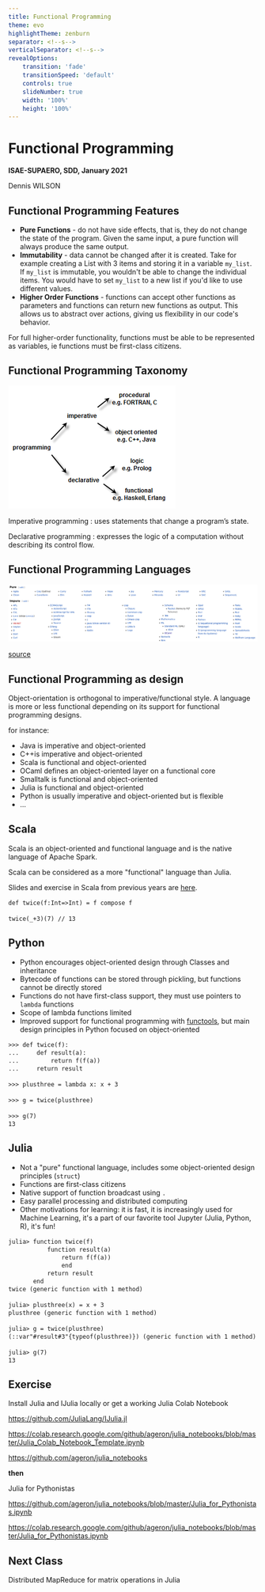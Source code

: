 ```yaml
---
title: Functional Programming
theme: evo
highlightTheme: zenburn
separator: <!--s-->
verticalSeparator: <!--s-->
revealOptions:
    transition: 'fade'
    transitionSpeed: 'default'
    controls: true
    slideNumber: true
    width: '100%'
    height: '100%'
---
```


# Functional Programming

**ISAE-SUPAERO, SDD, January 2021**

Dennis WILSON

<!--s-->

## Functional Programming Features

+ **Pure Functions** - do not have side effects, that is, they do not change the state of the program. Given the same input, a pure function will always produce the same output.
+ **Immutability** - data cannot be changed after it is created. Take for example creating a List with 3 items and storing it in a variable `my_list`. If `my_list` is immutable, you wouldn't be able to change the individual items. You would have to set `my_list` to a new list if you'd like to use different values.
+ **Higher Order Functions** - functions can accept other functions as parameters and functions can return new functions as output. This allows us to abstract over actions, giving us flexibility in our code's behavior.

For full higher-order functionality, functions must be able to be represented as variables, ie functions must be first-class citizens.

<!--s-->

## Functional Programming Taxonomy

<img src="static/img/functional-programming-taxonomy.png">

Imperative programming : uses statements that change a program’s state.

Declarative programming : expresses the logic of a computation without describing its control flow.

<!--s-->

## Functional Programming Languages

<img src="static/img/functional_languages.png">

[source](https://en.wikipedia.org/wiki/List_of_programming_languages_by_type)

<!--s-->

## Functional Programming as design

Object-orientation is orthogonal to imperative/functional style. A language is more or less functional depending on its support for functional programming designs.

for instance:
+ Java is imperative and object-oriented
+ C++is imperative and object-oriented
+ Scala is functional and object-oriented
+ OCaml defines an object-oriented layer on a functional core
+ Smalltalk is functional and object-oriented
+ Julia is functional and object-oriented
+ Python is usually imperative and object-oriented but is flexible
+ ...

<!--s-->

## Scala

Scala is an object-oriented and functional language and is the native language of Apache Spark.

Scala can be considered as a more "functional" language than Julia.

Slides and exercise in Scala from previous years are [here](https://lms.isae.fr/course/view.php?id=1226&section=5).

```
def twice(f:Int=>Int) = f compose f

twice(_+3)(7) // 13
```

<!--s-->

## Python

+ Python encourages object-oriented design through Classes and inheritance
+ Bytecode of functions can be stored through pickling, but functions cannot be directly stored
+ Functions do not have first-class support, they must use pointers to `lambda` functions
+ Scope of lambda functions limited
+ Improved support for functional programming with [functools](https://docs.python.org/3.8/library/functools.html#module-functools), but main design principles in Python focused on object-oriented

```
>>> def twice(f):
...     def result(a):
...         return f(f(a))
...     return result

>>> plusthree = lambda x: x + 3

>>> g = twice(plusthree)
    
>>> g(7)
13
```

<!--s-->

## Julia

+ Not a "pure" functional language, includes some object-oriented design principles (`struct`)
+ Functions are first-class citizens
+ Native support of function broadcast using `.`
+ Easy parallel processing and distributed computing
+ Other motivations for learning: it is fast, it is increasingly used for Machine Learning, it's a part of our favorite tool Jupyter (Julia, Python, R), it's fun!

```
julia> function twice(f)
           function result(a)
               return f(f(a))
               end
           return result
       end
twice (generic function with 1 method)

julia> plusthree(x) = x + 3
plusthree (generic function with 1 method)

julia> g = twice(plusthree)
(::var"#result#3"{typeof(plusthree)}) (generic function with 1 method)

julia> g(7)
13
```

<!--s-->

## Exercise

Install Julia and IJulia locally or get a working Julia Colab Notebook

https://github.com/JuliaLang/IJulia.jl

https://colab.research.google.com/github/ageron/julia_notebooks/blob/master/Julia_Colab_Notebook_Template.ipynb

https://github.com/ageron/julia_notebooks

**then**

Julia for Pythonistas

https://github.com/ageron/julia_notebooks/blob/master/Julia_for_Pythonistas.ipynb

https://colab.research.google.com/github/ageron/julia_notebooks/blob/master/Julia_for_Pythonistas.ipynb

<!--s-->

## Next Class

Distributed MapReduce for matrix operations in Julia
